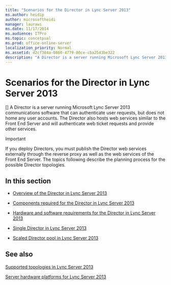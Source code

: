 ```yaml
---
title: "Scenarios for the Director in Lync Server 2013"
ms.author: heidip
author: microsoftheidi
manager: laurawi
ms.date: 11/17/2014
ms.audience: ITPro
ms.topic: concetpual
ms.prod: office-online-server
localization_priority: Normal
ms.assetid: d2cf384a-0860-4779-80ce-cba2543be322
description: "A Director is a server running Microsoft Lync Server 2013 communications software that can authenticate user requests, but does not home any user accounts. The Director also hosts web services similar to the Front End Server and will authenticate web ticket requests and provide other services."
---
```


# Scenarios for the Director in Lync Server 2013
[]
A Director is a server running Microsoft Lync Server 2013 communications software that can authenticate user requests, but does not home any user accounts. The Director also hosts web services similar to the Front End Server and will authenticate web ticket requests and provide other services.
  
> [!IMPORTANT]
> If you deploy Directors, you must publish the Director web services externally through the reverse proxy as well as the web services of the Front End Server. The topics following describe the planning process for the possible Director topologies. 
  
## In this section

- [Overview of the Director in Lync Server 2013](overview-of-the-director.md)
    
- [Components required for the Director in Lync Server 2013](components-required-for-the-director.md)
    
- [Hardware and software requirements for the Director in Lync Server 2013](hardware-and-software-requirements-for-the-director.md)
    
- [Single Director in Lync Server 2013](single-director.md)
    
- [Scaled Director pool in Lync Server 2013](scaled-director-pool.md)
    
## See also

#### 

[Supported topologies in Lync Server 2013](supported-topologies.md)
  
[Server hardware platforms for Lync Server 2013](server-hardware-platforms.md)

